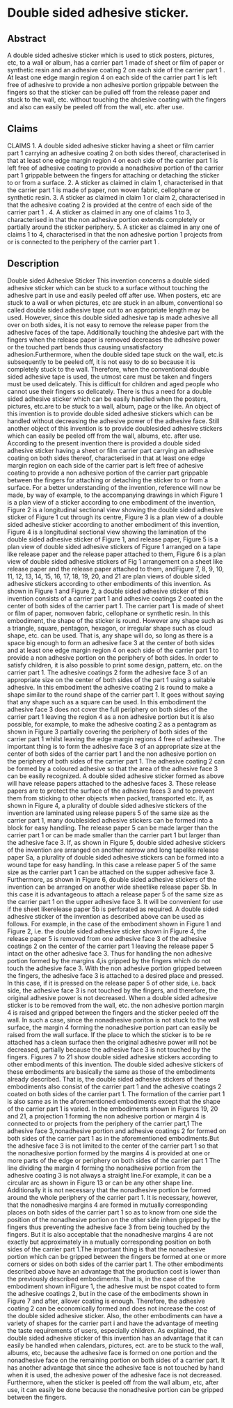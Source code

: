 # Double sided adhesive sticker.

## Abstract
A double sided adhesive sticker which is used to stick posters, pictures, etc, to a wall or album, has a carrier part 1 made of sheet or film of paper or synthetic resin and an adhesive coating 2 on each side of the carrier part 1 . At least one edge margin region 4 on each side of the carrier part 1 is left free of adhesive to provide a non adhesive portion grippable between the fingers so that the sticker can be pulled off from the release paper and stuck to the wall, etc. without touching the ahdesive coating with the fingers and also can easily be peeled off from the wall, etc. after use.

## Claims
CLAIMS 1. A double sided adhesive sticker having a sheet or film carrier part 1 carrying an adhesive coating 2 on both sides thereof, characterised in that at least one edge margin region 4 on each side of the carrier part 1 is left free of adhesive coating to provide a nonadhesive portion of the carrier part 1 grippable between the fingers for attaching or detaching the sticker to or from a surface. 2. A sticker as claimed in claim 1, characterised in that the carrier part 1 is made of paper, non woven fabric, cellophane or synthetic resin. 3. A sticker as claimed in claim 1 or claim 2, characterised in that the adhesive coating 2 is provided at the centre of each side of the carrier part 1 . 4. A sticker as claimed in any one of claims 1 to 3, characterised in that the non adhesive portion extends completely or partially around the sticker periphery. 5. A sticker as claimed in any one of claims 1 to 4, characterised in that the non adhesive portion 1 projects from or is connected to the periphery of the carrier part 1 .

## Description
Double sided Adhesive Sticker This invention concerns a double sided adhesive sticker which can be stuck to a surface without touching the adhesive part in use and easily peeled off after use. When posters, etc are stuck to a wall or when pictures, etc are stuck in an album, conventional so called double sided adhesive tape cut to an appropriate length may be used. However, since this double sided adhesive tap is made adhesive all over on both sides, it is not easy to remove the release paper from the adhesive faces of the tape. Additionally touching the ahdesive part with the fingers when the release paper is removed decreases the adhesive power or the touched part bends thus causing unsatisfactory adhesion.Furthermore, when the double sided tape stuck on the wall, etc.is subsequently to be peeled off, it is not easy to do so because it is completely stuck to the wall. Therefore, when the conventional double sided adhesive tape is used, the utmost care must be taken and fingers must be used delicately. This is difficult for children and aged people who cannot use their fingers so delicately. There is thus a need for a double sided adhesive sticker which can be easily handled when the posters, pictures, etc.are to be stuck to a wall, album, page or the like. An object of this invention is to provide double sided adhesive stickers which can be handled without decreasing the adhesive power of the adhesive face. Still another object of this invention is to provide doublesided adhesive stickers which can easily be peeled off from the wall, albums, etc. after use. According to the present invention there is provided a double sided adhesive sticker having a sheet or film carrier part carrying an adhesive coating on both sides thereof, characterised in that at least one edge margin region on each side of the carrier part is left free of adhesive coating to provide a non adhesive portion of the carrier part grippable between the fingers for attaching or detaching the sticker to or from a surface. For a better understanding of the invention, reference will now be made, by way of example, to the accompanying drawings in which Figure 1 is a plan view of a sticker according to one embodiment of the invention, Figure 2 is a longitudinal sectional view showing the double sided adhesive sticker of Figure 1 cut through its centre, Figure 3 is a plan view of a double sided adhesive sticker according to another embodiment of this invention, Figure 4 is a longitudinal sectional view showing the lamination of the double sided adhesive sticker of Figure 1, and release paper, Figure 5 is a plan view of double sided adhesive stickers of Figure 1 arranged on a tape like release paper and the release paper attached to them, Figure 6 is a plan view of double sided adhesive stickers of Fig 1 arrangement on a sheet like release paper and the release paper attached to them, andFigure 7, 8, 9, 10, 11, 12, 13, 14, 15, 16, 17, 18, 19, 20, and 21 are plan views of double sided adhesive stickers according to other embodiments of this invention. As shown in Figure 1 and Figure 2, a double sided adhesive sticker of this invention consists of a carrier part 1 and adhesive coatings 2 coated on the center of both sides of the carrier part 1. The carrier part 1 is made of sheet or film of paper, nonwoven fabric, cellophane or synthetic resin. In this embodiment, the shape of the sticker is round. However any shape such as a triangle, square, pentagon, hexagon, or irregular shape such as cloud shape, etc. can be used. That is, any shape will do, so long as there is a space big enough to form an adhesive face 3 at the center of both sides and at least one edge margin region 4 on each side of the carrier part 1 to provide a non adhesive portion on the periphery of both sides. In order to satisfy children, it is also possible to print some design, pattern, etc. on the carrier part 1. The adhesive coatings 2 form the adhesive face 3 of an appropriate size on the center of both sides of the part 1 using a suitable adhesive. In this embodiment the adhesive coating 2 is round to make a shape similar to the round shape of the carrier part 1. It goes without saying that any shape such as a square can be used. In this embodiment the adhesive face 3 does not cover the full periphery on both sides of the carrier part 1 leaving the region 4 as a non adhesive portion but it is also possible, for example, to make the adhesive coating 2 as a pentagram as shown in Figure 3 partially covering the periphery of both sides of the carrier part 1 whilst leaving the edge margin regions 4 free of adhesive. The important thing is to form the adhesive face 3 of an appropriate size at the center of both sides of the carrier part 1 and the non adhesive portion on the periphery of both sides of the carrier part 1. The adhesive coating 2 can be formed by a coloured adhesive so that the area of the adhesive face 3 can be easily recognized. A double sided adhesive sticker formed as above will have release papers attached to the adhesive faces 3. These release papers are to protect the surface of the adhesive faces 3 and to prevent them from sticking to other objects when packed, transported etc. If, as shown in Figure 4, a plurality of double sided adhesive stickers of the invention are laminated using release papers 5 of the same size as the carrier part 1, many doublesided adhesive stickers can be formed into a block for easy handling. The release paper 5 can be made larger than the carrier part 1 or can be made smaller than the carrier part 1 but larger than the adhesive face 3. If, as shown in Figure 5, double sided adhesive stickers of the invention are arranged on another narrow and long tapelike release paper Sa, a plurality of double sided adhesive stickers can be formed into a wound tape for easy handling. In this case a release paper 5 of the same size as the carrier part 1 can be attached on the supper adhesive face 3. Furthermore, as shown in Figure 6, double sided adhesive stickers of the invention can be arranged on another wide sheetlike release paper Sb. In this case it is advantageous to attach a release paper 5 of the same size as the carrier part 1 on the upper adhesive face 3. It will be convenient for use if the sheet likerelease paper 5b is perforated as required. A double sided adhesive sticker of the invention as described above can be used as follows. For example, in the case of the embodiment shown in Figure 1 and Figure 2, i.e. the double sided adhesive sticker shown in Figure 4, the release paper 5 is removed from one adhesive face 3 of the adhesive coatings 2 on the center of the carrier part 1 leaving the release paper 5 intact on the other adhesive face 3. Thus for handling the non adhesive portion formed by the margins 4,is gripped by the fingers which do not touch the adhesive face 3. With the non adhesive portion gripped between the fingers, the adhesive face 3 is attached to a desired place and pressed. In this case, if it is pressed on the release paper 5 of other side, i.e. back side, the adhesive face 3 is not touched by the fingers, and therefore, the original adhesive power is not decreased. When a double sided adhesive sticker is to be removed from the wall, etc. the non adhesive portion margin 4 is raised and gripped between the fingers and the sticker peeled off the wall. In such a case, since the nonadhesive poriton is not stuck to the wall surface, the margin 4 forming the nonadhesive portion part can easily be raised from the wall surface. If the place to which the sticker is to be re attached has a clean surface then the original adhesive power will not be decreased, partially because the adhesive face 3 is not touched by the fingers. Figures 7 to 21 show double sided adhesive stickers according to other embodiments of this invention. The double sided adhesive stickers of these embodiments are basically the same as those of the embodiments already described. That is, the double sided adhesive stickers of these embodiments also consist of the carrier part 1 and the adhesive coatings 2 coated on both sides of the carrier part 1. The formation of the carrier part 1 is also same as in the aforementioned embodiments except that the shape of the carrier part 1 is varied. In the embodiments shown in Figures 19, 20 and 21, a projection 1 forming the non adhesive portion or margin 4 is connected to or projects from the periphery of the carrier part,1 The adhesive face 3,nonadhesive portion and adhesive coatings 2 for formed on both sides of the carrier part 1 as in the aforementioned embodiments.But the adhesive face 3 is not limited to the center of the carrier part 1 so that the nonadhesive portion formed by the margins 4 is provided at one or more parts of the edge or periphery on both sides of the carrier part 1 The line dividing the margin 4 forming tho nonadhesive portion from the adhesive coating 3 is not always a straight line.For example, it can be a circular arc as shown in Figure 13 or can be any other shape line. Additionally it is not necessary that the nonadhesive portion be formed around the whole periphery of the carrier part 1. It is necessary, however, that the nonadhesive margins 4 are formed in mutually corresponding places on both sides of the carrier part 1 so as to know from one side the position of the nonadhesive portion on the other side inhen gripped by the fingers thus preventing the adhesive face 3 from being touched by the fingers. But it is also acceptable that the nonadhesive margins 4 are not exactly but approximately in a mutually corresponding position on both sides of the carrier part 1.The important thing is that the nonadhesive portion which can be gripped between the fingers be formed at one or more corners or sides on both sides of the carrier part 1. The other embodiments described above have an advantage that the production cost is lower than the previously described embodiments. That is, in the case of the embodiment shown inFigure 1, the adhesive must be nspot coated to form the adhesive coatings 2, but in the case of the embodiments shown in Figure 7 and after, allover coating is enough. Therefore, the adhesive coating 2 can be economically formed and does not increase the cost of the double sided adhesive sticker. Also, the other embodiments can have a variety of shapes for the carrier part i and have the advantage of meeting the taste requirements of users, especially children. As explained, the double sided adhesive sticker of this invention has an advantage that it can easily be handled when calendars, pictures, ect. are to be stuck to the wall, albums, etc, because the adhesive face is formed on one portion and the nonadhesive face on the remaining portion on both sides of a carrier part. It has another advantage that since the adhesive face is not touched by hand when it is used, the adhesive power of the adhesive face is not decreased. Furthermore, when the sticker is peeled off from the wall album, etc, after use, it can easily be done because the nonadhesive portion can be gripped between the fingers.